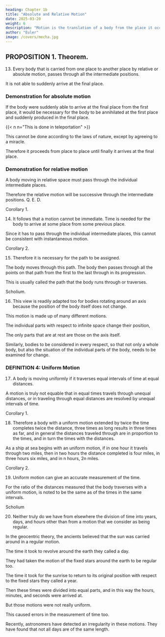 ```yaml
---
heading: Chapter 1b
title: "Absolute and Relative Motion"
date: 2025-03-20
weight: 6
description: "Motion is the translation of a body from the place it occupies to another place. True rest is a body remaining at the same place."
author: "Euler"
image: /covers/mecha.jpg
---
```




## PROPOSITION 1. Theorem.

13. Every body that is carried from one place to another place by relative or absolute motion, passes through all the intermediate positions.

It is not able to suddenly arrive at the final place.


### Demonstration for absolute motion

If the body were suddenly able to arrive at the final place from the first place, it would be necessary for the body to be annihilated at the first place and suddenly produced in the final place.

{{< n n="This is done in teleportation" >}}

This cannot be done according to the laws of nature, except by agreeing to a miracle.

Therefore it proceeds from place to place until finally it arrives at the final place. 

### Demonstration for relative motion

<!-- If the body truly remains at rest on being substituted from the infinite space into the relative space, then the above reasoning prevails (10).  -->

A body moving in relative space must pass through the individual intermediate places.

Therefore the relative motion will be successive through the intermediate positions. Q. E. D.


Corollary 1.

14. It follows that a motion cannot be immediate. Time is needed for the body to arrive at some place from some previous place.

Since it has to pass through the individual intermediate places, this cannot be consistent with instantaneous motion.


Corollary 2.

15. Therefore it is necessary for the path to be assigned.

The body moves through this path. The body then passes through all the points on that path from the first to the last  through in its progression. 

This is usually called the path that the body runs through or traverses.


Scholium.

16. This view is readily adapted too for bodies rotating around an axis because the position of the body itself does not change.

This motion is made up of many different motions. 

<!-- Yet the motion belonging to the parts of this motion are to be understood, if the individual parts of the motion are considered to arise from just as many different parts. -->

The individual parts with respect to infinite space change their position, 

The only parts that are at rest are those on the axis itself. 

Similarly, bodies to be considered in every respect, so that not only a whole body, but also the situation of the individual parts of the body, needs to be examined for change.



### DEFINITION 4: Uniform Motion

17. A body is moving uniformly if it traverses equal intervals of time at equal distances. 

A motion is truly not equable that in equal times travels through unequal distances, or in traveling through equal distances are resolved by unequal intervals of time. 

<!-- [p. 7; Euler uses the word 'equable' throughout his descriptions, where the modern equivalent word is 'uniform', which we use here for convenience, and which Euler also uses as a synonym.] -->


Corollary 1.

18. Therefore a body with a uniform motion extended by twice the time completes twice the distance, three times as long results in three times as far, and in general the distances traveled through are in proportion to the times, and in turn the times with the distances. 

As a ship at sea begins with an uniform motion, if in one hour it travels through two miles, then in two hours the distance completed is four miles, in three hours six miles, and in n hours, 2n miles.


Corollary 2.

19. Uniform motion can give an accurate measurement of the time.

<!-- , [in circumstances where that] cannot be known except
from the motion. -->

For the ratio of the distances measured that the body traverses with a uniform motion, is noted to be the same as of the times in the same intervals.


Scholium

20. Neither truly do we have from elsewhere the division of time into years, days, and hours other than from a motion that we consider as being regular. 

In the geocentric theory, the ancients believed that the sun was carried around in a regular motion. 

The time it took to revolve around the earth they called a day. 

They had taken the motion of the fixed stars around the earth to be regular too.

The time it took for the sunrise to return to its original position with respect to the fixed stars they called a year.

Then these times were divided into equal parts, and in this way the hours, minutes, and seconds were arrived at.

But those motions were not really uniform. 

This caused errors in the measurement of time too.

Recently, astronomers have detected an irregularity in these motions. They have found that not all days are of the same length.

<!--  on account of which they are accustomed to give a correction from other more regular motions; that they call the
equalisation of times, from which the unequal lengths of the days are known. -->
